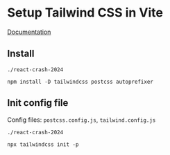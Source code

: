 # Setup Tailwind CSS in Vite

[Documentation](https://tailwindcss.com/docs/guides/vite)

## Install

`./react-crash-2024`
```shell
npm install -D tailwindcss postcss autoprefixer
```

## Init config file

Config files: `postcss.config.js`, `tailwind.config.js`

`./react-crash-2024`
```
npx tailwindcss init -p
```